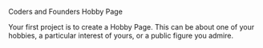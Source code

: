 Coders and Founders Hobby Page

Your first project is to create a Hobby Page. This can be about one of your hobbies, a particular interest of yours, or a public figure you admire.

